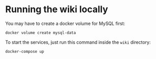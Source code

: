 # Running the wiki locally

You may have to create a docker volume for MySQL first:

    docker volume create mysql-data

To start the services, just run this command inside the `wiki` directory:

    docker-compose up
